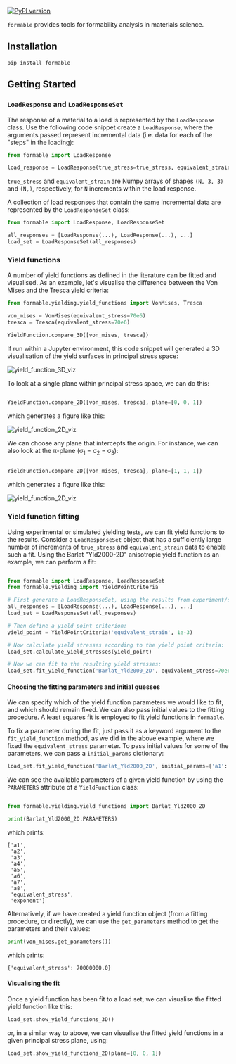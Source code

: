 [![PyPI version](https://badge.fury.io/py/formable.svg)](https://badge.fury.io/py/formable)

`formable` provides tools for formability analysis in materials science.

## Installation

`pip install formable`

## Getting Started

### `LoadResponse` and `LoadResponseSet`

The response of a material to a load is represented by the `LoadResponse` class. Use the following code snippet create a `LoadResponse`, where the arguments passed represent incremental data (i.e. data for each of the "steps" in the loading):

```python
from formable import LoadResponse

load_response = LoadResponse(true_stress=true_stress, equivalent_strain=equivalent_strain)

```

`true_stress` and `equivalent_strain` are Numpy arrays of shapes `(N, 3, 3)` and `(N,)`, respectively, for `N` increments within the load response.

A collection of load responses that contain the same incremental data are represented by the `LoadResponseSet` class:

```python
from formable import LoadResponse, LoadResponseSet

all_responses = [LoadResponse(...), LoadResponse(...), ...]
load_set = LoadResponseSet(all_responses)

```

### Yield functions

A number of yield functions as defined in the literature can be fitted and visualised. As an example, let's visualise the difference between the Von Mises and the Tresca yield criteria:

```python
from formable.yielding.yield_functions import VonMises, Tresca

von_mises = VonMises(equivalent_stress=70e6)
tresca = Tresca(equivalent_stress=70e6)

YieldFunction.compare_3D([von_mises, tresca])

```

If run within a Jupyter environment, this code snippet will generated a 3D visualisation of the yield surfaces in principal stress space:

![yield_function_3D_viz](img/yield_function_3D_viz.gif)

To look at a single plane within principal stress space, we can do this:

```python

YieldFunction.compare_2D([von_mises, tresca], plane=[0, 0, 1])

```

which generates a figure like this:

![yield_function_2D_viz](img/yield_function_2D_viz.png)

We can choose any plane that intercepts the origin. For instance, we can also look at the π-plane (σ<sub>1</sub> = σ<sub>2</sub> = σ<sub>3</sub>):

```python

YieldFunction.compare_2D([von_mises, tresca], plane=[1, 1, 1])

```

which generates a figure like this:

![yield_function_2D_viz](img/yield_function_2D_viz_pi_plane.png)

### Yield function fitting

Using experimental or simulated yielding tests, we can fit yield functions to the results. Consider a `LoadResponseSet` object that has a sufficiently large number of increments of `true_stress` and `equivalent_strain` data to enable such a fit. Using the Barlat "Yld2000-2D" anisotropic yield function as an example, we can perform a fit:

```python

from formable import LoadResponse, LoadResponseSet
from formable.yielding import YieldPointCriteria

# First generate a LoadResponseSet, using the results from experiment/simulation:
all_responses = [LoadResponse(...), LoadResponse(...), ...]
load_set = LoadResponseSet(all_responses)

# Then define a yield point criterion:
yield_point = YieldPointCriteria('equivalent_strain', 1e-3)

# Now calculate yield stresses according to the yield point criteria:
load_set.calculate_yield_stresses(yield_point)

# Now we can fit to the resulting yield stresses:
load_set.fit_yield_function('Barlat_Yld2000_2D', equivalent_stress=70e6)

```

#### Choosing the fitting parameters and initial guesses

We can specify which of the yield function parameters we would like to fit, and which should remain fixed. We can also pass initial values to the fitting procedure. A least squares fit is employed to fit yield functions in `formable`.

To fix a parameter during the fit, just pass it as a keyword argument to the `fit_yield_function` method, as we did in the above example, where we fixed the `equivalent_stress` parameter. To pass initial values for some of the parameters, we can pass a `initial_params` dictionary:

```python
load_set.fit_yield_function('Barlat_Yld2000_2D', initial_params={'a1': 1.4})
```

We can see the available parameters of a given yield function by using the `PARAMETERS` attribute of a `YieldFunction` class:

```python

from formable.yielding.yield_functions import Barlat_Yld2000_2D

print(Barlat_Yld2000_2D.PARAMETERS)

```

which prints:

```
['a1',
 'a2',
 'a3',
 'a4',
 'a5',
 'a6',
 'a7',
 'a8',
 'equivalent_stress',
 'exponent']
 ```

 Alternatively, if we have created a yield function object (from a fitting procedure, or directly), we can use the `get_parameters` method to get the parameters and their values:

 ```python
 print(von_mises.get_parameters())
 ```

 which prints:

 ```
 {'equivalent_stress': 70000000.0}
 ```

#### Visualising the fit

Once a yield function has been fit to a load set, we can visualise the fitted yield function like this:

```python
load_set.show_yield_functions_3D()
```

or, in a similar way to above, we can visualise the fitted yield functions in a given principal stress plane, using:

```python
load_set.show_yield_functions_2D(plane=[0, 0, 1])
```
